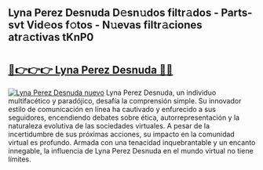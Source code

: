 ## Lyna Perez Desnuda D𝚎sn𝚞dos filtr𝚊dos - Parts-svt Vid𝚎os f𝚘tos - N𝚞evas filtr𝚊ciones atr𝚊ctivas tKnP0

# <h2><a href="http://mbdry4.tromn.icu/?c=Lyna+Perez+Desnuda">🔗👉👉👉 Lyna Perez Desnuda 🔗🔗</a></h2>

[![Lyna Perez Desnuda nuevo](https://i.imgur.com/pEAQMta.gif)](http://mbdry4.tromn.icu/?c=Lyna+Perez+Desnuda)
Lyna Perez Desnuda, un individuo multifacético y paradójico, desafía la comprensión simple. Su innovador estilo de comunicación en línea ha cautivado y enfurecido a sus seguidores, encendiendo debates sobre ética, autorrepresentación y la naturaleza evolutiva de las sociedades virtuales. A pesar de la incertidumbre de sus próximas acciones, su impacto en la comunidad virtual es profundo. Armada con una tenacidad inquebrantable y un encanto innegable, la influencia de Lyna Perez Desnuda en el mundo virtual no tiene límites.
